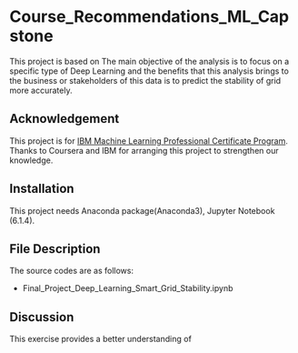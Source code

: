 # Course_Recommendations_ML_Capstone

This project is based on 
The main objective of the analysis is to focus on a specific type of Deep Learning and the benefits that this analysis brings to the business or stakeholders of this data is to predict the stability of grid more accurately.

## Acknowledgement
This project is for [IBM Machine Learning Professional Certificate Program](https://www.coursera.org/professional-certificates/ibm-machine-learning?).
Thanks to Coursera and IBM for arranging this project to strengthen our knowledge. 
## Installation
This project needs Anaconda package(Anaconda3), Jupyter Notebook (6.1.4).

## File Description
The source codes are as follows:
- Final_Project_Deep_Learning_Smart_Grid_Stability.ipynb


## Discussion
This exercise provides a better understanding of 
